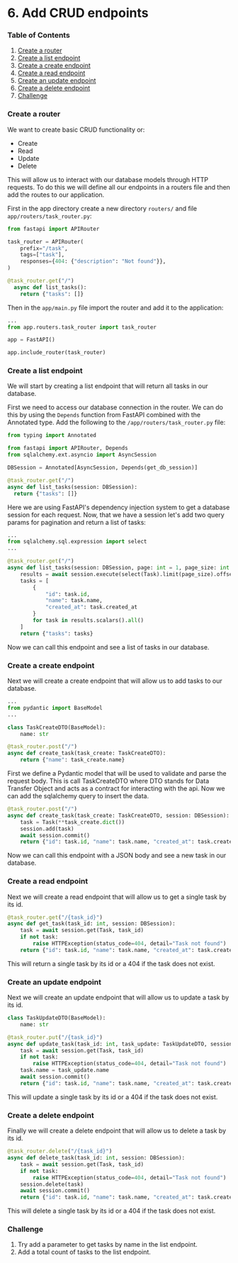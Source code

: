 # 6. Add CRUD endpoints


### Table of Contents
1. [Create a router](#create-a-router)
2. [Create a list endpoint](#create-a-list-endpoint)
3. [Create a create endpoint](#create-a-create-endpoint)
4. [Create a read endpoint](#create-a-read-endpoint)
5. [Create an update endpoint](#create-an-update-endpoint)
6. [Create a delete endpoint](#create-a-delete-endpoint)
7. [Challenge](#challenge)


### Create a router
We want to create basic CRUD functionality or:
- Create
- Read
- Update
- Delete

This will allow us to interact with our database models through HTTP requests.
To do this we will define all our endpoints in a routers file and then add the routes to our application.

First in the app directory create a new directory `routers/` and file `app/routers/task_router.py`:
```python
from fastapi import APIRouter

task_router = APIRouter(
    prefix="/task",
    tags=["task"],
    responses={404: {"description": "Not found"}},
)

@task_router.get("/")
  async def list_tasks():
    return {"tasks": []}
```

Then in the `app/main.py` file import the router and add it to the application:
```python
...
from app.routers.task_router import task_router

app = FastAPI()

app.include_router(task_router)
```


### Create a list endpoint
We will start by creating a list endpoint that will return all tasks in our database.

First we need to access our database connection in the router.
We can do this by using the `Depends` function from FastAPI combined with the Annotated type.
Add the following to the `/app/routers/task_router.py` file:
```python
from typing import Annotated

from fastapi import APIRouter, Depends
from sqlalchemy.ext.asyncio import AsyncSession

DBSession = Annotated[AsyncSession, Depends(get_db_session)]

@task_router.get("/")
async def list_tasks(session: DBSession):
  return {"tasks": []}
```

Here we are using FastAPI's dependency injection system to get a database session for each request.
Now, that we have a session let's add two query params for pagination and return a list of tasks:
```python
...
from sqlalchemy.sql.expression import select
...

@task_router.get("/")
async def list_tasks(session: DBSession, page: int = 1, page_size: int = 10):
    results = await session.execute(select(Task).limit(page_size).offset((page - 1) * page_size))
    tasks = [
        {
            "id": task.id,
            "name": task.name,
            "created_at": task.created_at
        }
        for task in results.scalars().all()
    ]
    return {"tasks": tasks}
```

Now we can call this endpoint and see a list of tasks in our database.

### Create a create endpoint
Next we will create a create endpoint that will allow us to add tasks to our database.
```python
...
from pydantic import BaseModel
...

class TaskCreateDTO(BaseModel):
    name: str

@task_router.post("/")
async def create_task(task_create: TaskCreateDTO):
    return {"name": task_create.name}
```

First we define a Pydantic model that will be used to validate and parse the request body.
This is call TaskCreateDTO where DTO stands for Data Transfer Object and acts as a contract for interacting with the api.
Now we can add the sqlalchemy query to insert the data.
```python
@task_router.post("/")
async def create_task(task_create: TaskCreateDTO, session: DBSession):
    task = Task(**task_create.dict())
    session.add(task)
    await session.commit()
    return {"id": task.id, "name": task.name, "created_at": task.created_at}
```

Now we can call this endpoint with a JSON body and see a new task in our database.

### Create a read endpoint
Next we will create a read endpoint that will allow us to get a single task by its id.
```python
@task_router.get("/{task_id}")
async def get_task(task_id: int, session: DBSession):
    task = await session.get(Task, task_id)
    if not task:
        raise HTTPException(status_code=404, detail="Task not found")
    return {"id": task.id, "name": task.name, "created_at": task.created_at}
```

This will return a single task by its id or a 404 if the task does not exist.

### Create an update endpoint
Next we will create an update endpoint that will allow us to update a task by its id.
```python
class TaskUpdateDTO(BaseModel):
    name: str

@task_router.put("/{task_id}")
async def update_task(task_id: int, task_update: TaskUpdateDTO, session: DBSession):
    task = await session.get(Task, task_id)
    if not task:
        raise HTTPException(status_code=404, detail="Task not found")
    task.name = task_update.name
    await session.commit()
    return {"id": task.id, "name": task.name, "created_at": task.created_at}
```

This will update a single task by its id or a 404 if the task does not exist.


### Create a delete endpoint
Finally we will create a delete endpoint that will allow us to delete a task by its id.
```python
@task_router.delete("/{task_id}")
async def delete_task(task_id: int, session: DBSession):
    task = await session.get(Task, task_id)
    if not task:
        raise HTTPException(status_code=404, detail="Task not found")
    session.delete(task)
    await session.commit()
    return {"id": task.id, "name": task.name, "created_at": task.created_at}
```

This will delete a single task by its id or a 404 if the task does not exist.

### Challenge
1. Try add a parameter to get tasks by name in the list endpoint.
2. Add a total count of tasks to the list endpoint.
